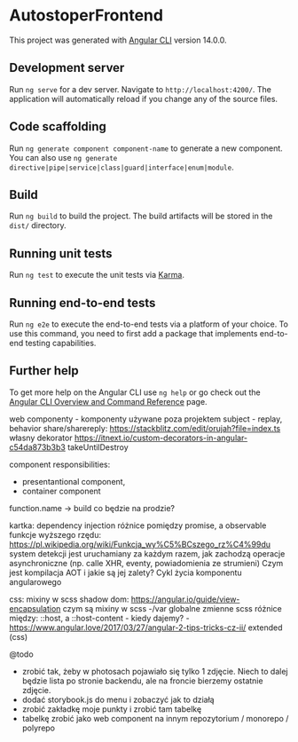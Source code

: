 # AutostoperFrontend

This project was generated with [Angular CLI](https://github.com/angular/angular-cli) version 14.0.0.

## Development server

Run `ng serve` for a dev server. Navigate to `http://localhost:4200/`. The application will automatically reload if you change any of the source files.

## Code scaffolding

Run `ng generate component component-name` to generate a new component. You can also use `ng generate directive|pipe|service|class|guard|interface|enum|module`.

## Build

Run `ng build` to build the project. The build artifacts will be stored in the `dist/` directory.

## Running unit tests

Run `ng test` to execute the unit tests via [Karma](https://karma-runner.github.io).

## Running end-to-end tests

Run `ng e2e` to execute the end-to-end tests via a platform of your choice. To use this command, you need to first add a package that implements end-to-end testing capabilities.

## Further help

To get more help on the Angular CLI use `ng help` or go check out the [Angular CLI Overview and Command Reference](https://angular.io/cli) page.


web componenty - komponenty używane poza projektem
subject - replay, behavior
share/sharereply: https://stackblitz.com/edit/orujah?file=index.ts
własny dekorator
https://itnext.io/custom-decorators-in-angular-c54da873b3b3
takeUntilDestroy


component responsibilities:
- presentantional component,
- container component

function.name -> build co będzie na prodzie?

kartka:
dependency injection
różnice pomiędzy promise, a observable
funkcje wyższego rzędu: https://pl.wikipedia.org/wiki/Funkcja_wy%C5%BCszego_rz%C4%99du
system detekcji jest uruchamiany za każdym razem, jak zachodzą operacje asynchroniczne (np. calle XHR, eventy, powiadomienia ze strumieni)
Czym jest kompilacja AOT i jakie są jej zalety?
Cykl życia komponentu angularowego

css:
mixiny w scss
shadow dom: https://angular.io/guide/view-encapsulation
czym są mixiny w scss
-/var globalne zmienne scss
różnice między: ::host, a ::host-content - kiedy dajemy? -  https://www.angular.love/2017/03/27/angular-2-tips-tricks-cz-ii/
extended (css)

@todo
- zrobić tak, żeby w photosach pojawiało się tylko 1 zdjęcie. Niech to dalej będzie lista po stronie backendu, ale na froncie bierzemy ostatnie zdjęcie.
- dodać storybook.js do menu i zobaczyć jak to działą
- zrobić zakładkę moje punkty i zrobić tam tabelkę
- tabelkę zrobić jako web component na innym repozytorium / monorepo / polyrepo
